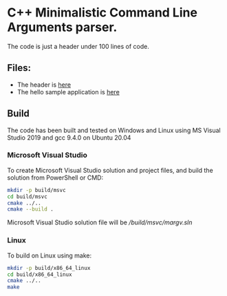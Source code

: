 # C++ Minimalistic Command Line Arguments parser.

The code is just a header under 100 lines of code.


## Files:

- The header is [here](/include/margv/margv.hpp)
- The hello sample application is [here](/apps/hello_margv/src/hello_margv.cpp)

## Build

The code has been built and tested on Windows and Linux using MS Visual Studio
2019 and gcc 9.4.0 on Ubuntu 20.04

### Microsoft Visual Studio

To create Microsoft Visual Studio solution and project files, and build the
solution from PowerShell or CMD:
```sh
mkdir -p build/msvc
cd build/msvc
cmake ../..
cmake --build .
```
Microsoft Visual Studio solution file will be */build/msvc/margv.sln*

### Linux

To build on Linux using make:
```sh
mkdir -p build/x86_64_linux
cd build/x86_64_linux
cmake ../..
make
```
